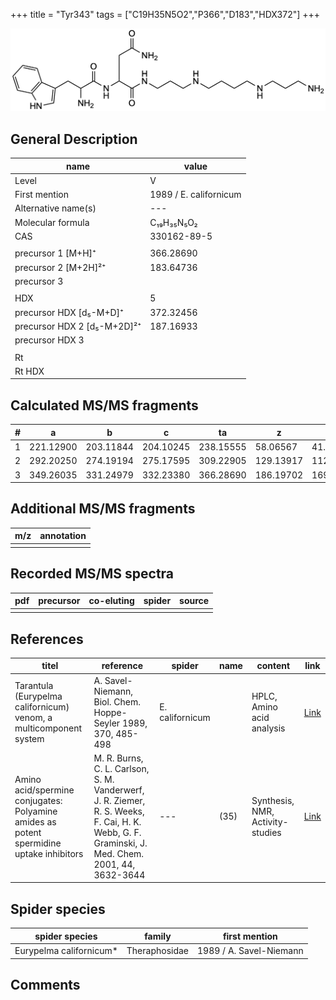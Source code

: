 +++
title = "Tyr343"
tags = ["C19H35N5O2","P366","D183","HDX372"]
+++

![](/img/Tyr343.png)

## General Description

| name                        | value                  |
|-----------------------------|------------------------|
| Level                       | V                      |
| First mention               | 1989 / E. californicum |
| Alternative name(s)         | ---                    |
| Molecular formula           | C₁₉H₃₅N₅O₂             |
| CAS                         | 330162-89-5            |
|                             |                        |
| precursor 1 [M+H]⁺          | 366.28690              |
| precursor 2 [M+2H]²⁺        | 183.64736              |
| precursor 3                 |                        |
|                             |                        |
| HDX                         | 5                      |
| precursor HDX   [d₅-M+D]⁺   | 372.32456              |
| precursor HDX 2 [d₅-M+2D]²⁺ | 187.16933              |
| precursor HDX 3             |                        |
|                             |                        |
| Rt                          |                        |
| Rt HDX                      |                        |

## Calculated MS/MS fragments

| # | a         | b         | c         | ta        | z         | y         | tz        |
|---|-----------|-----------|-----------|-----------|-----------|-----------|-----------|
| 1 | 221.12900 | 203.11844 | 204.10245 | 238.15555 | 58.06567  | 41.03912  | 75.09222  |
| 2 | 292.20250 | 274.19194 | 275.17595 | 309.22905 | 129.13917 | 112.11262 | 146.16572 |
| 3 | 349.26035 | 331.24979 | 332.23380 | 366.28690 | 186.19702 | 169.17047 | 203.22357 |

## Additional MS/MS fragments

| m/z | annotation |
|-----|------------|
|     |            |

## Recorded MS/MS spectra

| pdf | precursor | co-eluting | spider | source |
|-----|-----------|------------|--------|--------|
|     |           |            |        |        |

## References

| titel                                                                                   | reference                                                                                                                                       | spider          | name | content                          | link                                                   |
|-----------------------------------------------------------------------------------------|-------------------------------------------------------------------------------------------------------------------------------------------------|-----------------|------|----------------------------------|--------------------------------------------------------|
| Tarantula (Eurypelma californicum) venom, a multicomponent system                       | A. Savel-Niemann, Biol. Chem. Hoppe-Seyler 1989, 370, 485-498                                                                                   | E. californicum |      | HPLC, Amino acid analysis        | [Link](https://doi.org/10.1515/bchm3.1989.370.1.485)   |
| Amino acid/spermine conjugates: Polyamine amides as potent spermidine uptake inhibitors | M. R. Burns, C. L. Carlson, S. M. Vanderwerf, J. R. Ziemer, R. S. Weeks, F. Cai, H. K. Webb, G. F. Graminski, J. Med. Chem. 2001, 44, 3632-3644 | ---             | (35) | Synthesis, NMR, Activity-studies | [Link](https://pubs.acs.org/doi/abs/10.1021/jm0101040) |

## Spider species

| spider species          | family        | first mention           |
|-------------------------|---------------|-------------------------|
| Eurypelma californicum* | Theraphosidae | 1989 / A. Savel-Niemann |

## Comments